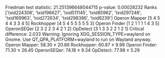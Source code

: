 Friedman test statistic: 21.251396648044715
p-value: 0.00028232
Ranks
['txid224308', 'txid196627', 'txid511145', 'txid85962', 'txid297246', 'txid169963', 'txid272634', 'txid298386', 'txid6239']
Operon Mapper [5 4 5 4 4 3 3 4 5]
Rockhopper [4 5 4 5 5 5 5 5 3]
Operon Finder [1 2 1 1 1 1 4 3 5]
OperonSEQer [2 3 2 2 3 4 2 1 2]
OpDetect [3 1 3 3 2 2 1 2 1]
Critical difference: 2.033
Warning: Ignoring XDG_SESSION_TYPE=wayland on Gnome. Use QT_QPA_PLATFORM=wayland to run on Wayland anyway.
Operon Mapper: 58.30 ± 20.86
Rockhopper: 60.87 ± 9.98
Operon Finder: 71.30 ± 26.45
OperonSEQer: 74.18 ± 9.34
OpDetect: 77.98 ± 5.29
